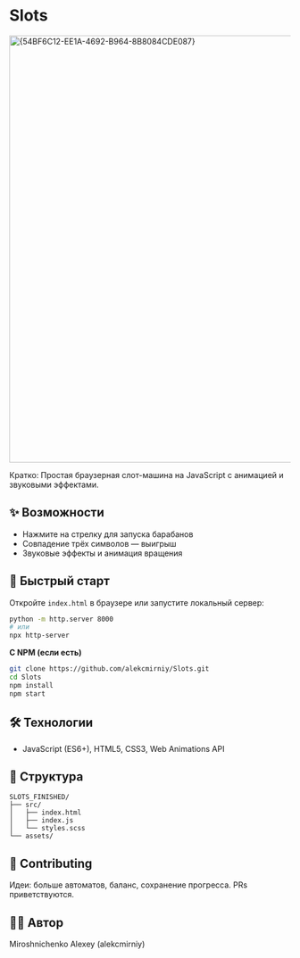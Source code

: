 # Slots
<img width="1625" height="766" alt="{54BF6C12-EE1A-4692-B964-8B8084CDE087}" src="https://github.com/user-attachments/assets/7e7fd33c-ff98-4c0c-8f2c-ba48a62128b2" />

Кратко: Простая браузерная слот-машина на JavaScript с анимацией и звуковыми эффектами.

## ✨ Возможности
- Нажмите на стрелку для запуска барабанов
- Совпадение трёх символов — выигрыш
- Звуковые эффекты и анимация вращения

## 🚀 Быстрый старт
Откройте `index.html` в браузере или запустите локальный сервер:
```bash
python -m http.server 8000
# или
npx http-server
```

**С NPM (если есть)**
```bash
git clone https://github.com/alekcmirniy/Slots.git
cd Slots
npm install
npm start
```

## 🛠 Технологии
- JavaScript (ES6+), HTML5, CSS3, Web Animations API

## 📁 Структура
```text
SLOTS_FINISHED/
├── src/
│   ├── index.html
│   ├── index.js
│   └── styles.scss
└── assets/
```

## 🤝 Contributing
Идеи: больше автоматов, баланс, сохранение прогресса. PRs приветствуются.

## 👨‍💻 Автор
Miroshnichenko Alexey (alekcmirniy)

